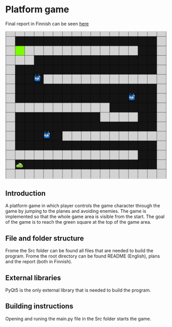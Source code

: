 # Platform game
Final report in Finnish can be seen [here](https://github.com/Apemonni/Tasohyppely-Platform-game/blob/master/Y2projektidokumentaatio.pdf)

![Game picture](https://github.com/Apemonni/Tasohyppely-Platform-game/blob/master/GamePic.png)

## Introduction
A platform game in which player controls the game character through the game by jumping to the planes and avoiding enemies. The game is implemented so that the whole game area is visible from the start. The goal of the game is to reach the green square at the top of the game area.

## File and folder structure
Frome the Src folder can be found all files that are needed to build the program. Frome the root directory can be found README (English), plans and the report (both in Finnish).

## External libraries
PyQt5 is the only external library that is needed to build the program.

## Building instructions
Opening and runing the main.py file in the Src folder starts the game.
